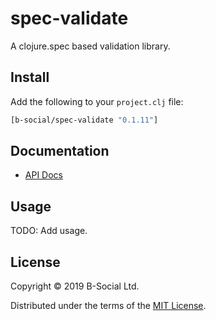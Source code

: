 # spec-validate

A clojure.spec based validation library.

## Install

Add the following to your `project.clj` file:

```clj
[b-social/spec-validate "0.1.11"]
```

## Documentation

* [API Docs](http://b-social.github.io/spec-validate)

## Usage

TODO: Add usage.

## License

Copyright © 2019 B-Social Ltd.

Distributed under the terms of the 
[MIT License](http://opensource.org/licenses/MIT).
